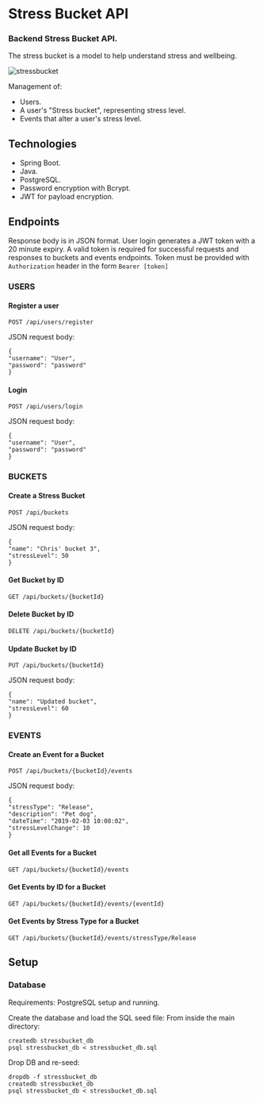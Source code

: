 # Stress Bucket API
### Backend Stress Bucket API.
The stress bucket is a model to help understand stress and wellbeing.

![stressbucket](https://user-images.githubusercontent.com/105917288/224075978-72a45f54-88f3-4738-a6b2-408dc20a43e5.jpeg)        

Management of:
- Users.
- A user's "Stress bucket", representing stress level.
- Events that alter a user's stress level.

## Technologies

- Spring Boot.
- Java.
- PostgreSQL.
- Password encryption with Bcrypt.
- JWT for payload encryption.


## Endpoints
Response body is in JSON format.
User login generates a JWT token with a 20 minute expiry.
A valid token is required for successful requests and responses to buckets and events endpoints.
Token must be provided with `Authorization` header in the form `Bearer [token]`

### USERS
#### Register a user    
`POST /api/users/register`

JSON request body:    
```
{
"username": "User",
"password": "password"
}
```

#### Login    
`POST /api/users/login`

JSON request body:
```
{
"username": "User",
"password": "password"
}
```

### BUCKETS
#### Create a Stress Bucket     
`POST /api/buckets`    

JSON request body:    
```
{
"name": "Chris' bucket 3",
"stressLevel": 50
}
```

#### Get Bucket by ID    
`GET /api/buckets/{bucketId}`    

#### Delete Bucket by ID    
`DELETE /api/buckets/{bucketId}`    

#### Update Bucket by ID    
`PUT /api/buckets/{bucketId}`  

JSON request body:    
```
{
"name": "Updated bucket",
"stressLevel": 60
}
```    

### EVENTS    
#### Create an Event for a Bucket    
`POST /api/buckets/{bucketId}/events`  

JSON request body:    
```
{
"stressType": "Release",
"description": "Pet dog",
"dateTime": "2019-02-03 10:08:02",
"stressLevelChange": 10
}
```

#### Get all Events for a Bucket    
`GET /api/buckets/{bucketId}/events`    

#### Get Events by ID for a Bucket    
`GET /api/buckets/{bucketId}/events/{eventId}`    

#### Get Events by Stress Type for a Bucket      
`GET /api/buckets/{bucketId}/events/stressType/Release`    


## Setup

### Database
Requirements: PostgreSQL setup and running.

Create the database and load the SQL seed file:
From inside the main directory:
```
createdb stressbucket_db
psql stressbucket_db < stressbucket_db.sql
```

Drop DB and re-seed:
```
dropdb -f stressbucket_db
createdb stressbucket_db
psql stressbucket_db < stressbucket_db.sql
```
